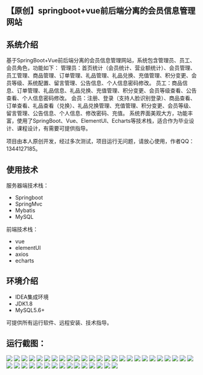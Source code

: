 ## 【原创】springboot+vue前后端分离的会员信息管理网站

## 系统介绍

基于SpringBoot+Vue前后端分离的会员信息管理网站，系统包含管理员、员工、会员角色，功能如下：
管理员：首页统计（会员统计、营业额统计）、会员管理、员工管理、商品管理、订单管理、礼品管理、礼品兑换、充值管理、积分变更、会员等级、系统配置、留言管理、公告信息、个人信息密码修改。
员工：商品信息、订单管理、礼品信息、礼品兑换、充值管理、积分变更、会员等级查看、公告查看、个人信息密码修改。
会员：注册、登录（支持人脸识别登录）、商品查看、订单查看、礼品查看（兑换）、礼品兑换管理、充值管理、积分变更、会员等级、留言管理、公告信息、个人信息、修改密码、充值。
系统界面美观大方，功能丰富，使用了SpringBoot、Vue、ElementUI、Echarts等技术栈，适合作为毕业设计、课程设计，有需要可提供指导。

项目由本人原创开发，经过多次测试，项目运行无问题，请放心使用，作者QQ：1344127185。

## 使用技术

服务器端技术栈：

- Springboot
- SpringMvc
- Mybatis
- MySQL

前端技术栈：

- vue
- elementUI
- axios
- echarts

## 环境介绍

- IDEA集成环境
- JDK1.8
- MySQL5.6+

可提供所有运行软件、远程安装、技术指导。

## 运行截图：
![](https://github.com/itcoderyhl/member-server/blob/main/images/1.png)
![](https://github.com/itcoderyhl/member-server/blob/main/images/2.png)
![](https://github.com/itcoderyhl/member-server/blob/main/images/3.png)
![](https://github.com/itcoderyhl/member-server/blob/main/images/4.png)
![](https://github.com/itcoderyhl/member-server/blob/main/images/5.png)
![](https://github.com/itcoderyhl/member-server/blob/main/images/6.png)
![](https://github.com/itcoderyhl/member-server/blob/main/images/7.png)
![](https://github.com/itcoderyhl/member-server/blob/main/images/8.png)
![](https://github.com/itcoderyhl/member-server/blob/main/images/9.png)
![](https://github.com/itcoderyhl/member-server/blob/main/images/10.png)
![](https://github.com/itcoderyhl/member-server/blob/main/images/11.png)
![](https://github.com/itcoderyhl/member-server/blob/main/images/12.png)
![](https://github.com/itcoderyhl/member-server/blob/main/images/13.png)
![](https://github.com/itcoderyhl/member-server/blob/main/images/14.png)
![](https://github.com/itcoderyhl/member-server/blob/main/images/15.png)
![](https://github.com/itcoderyhl/member-server/blob/main/images/16.png)
![](https://github.com/itcoderyhl/member-server/blob/main/images/17.png)
![](https://github.com/itcoderyhl/member-server/blob/main/images/18.png)
![](https://github.com/itcoderyhl/member-server/blob/main/images/19.png)
![](https://github.com/itcoderyhl/member-server/blob/main/images/20.png)
![](https://github.com/itcoderyhl/member-server/blob/main/images/21.png)
![](https://github.com/itcoderyhl/member-server/blob/main/images/22.png)
![](https://github.com/itcoderyhl/member-server/blob/main/images/23.png)
![](https://github.com/itcoderyhl/member-server/blob/main/images/24.png)
![](https://github.com/itcoderyhl/member-server/blob/main/images/25.png)
![](https://github.com/itcoderyhl/member-server/blob/main/images/26.png)
![](https://github.com/itcoderyhl/member-server/blob/main/images/27.png)
![](https://github.com/itcoderyhl/member-server/blob/main/images/28.png)
![](https://github.com/itcoderyhl/member-server/blob/main/images/29.png)
![](https://github.com/itcoderyhl/member-server/blob/main/images/30.png)
![](https://github.com/itcoderyhl/member-server/blob/main/images/31.png)
![](https://github.com/itcoderyhl/member-server/blob/main/images/32.png)
![](https://github.com/itcoderyhl/member-server/blob/main/images/33.png)
![](https://github.com/itcoderyhl/member-server/blob/main/images/34.png)
![](https://github.com/itcoderyhl/member-server/blob/main/images/35.png)
![](https://github.com/itcoderyhl/member-server/blob/main/images/36.png)
![](https://github.com/itcoderyhl/member-server/blob/main/images/37.png)
![](https://github.com/itcoderyhl/member-server/blob/main/images/38.png)
![](https://github.com/itcoderyhl/member-server/blob/main/images/39.png)
![](https://github.com/itcoderyhl/member-server/blob/main/images/40.png)
